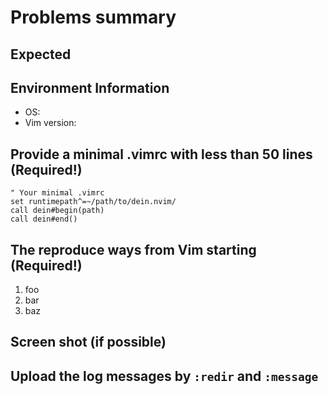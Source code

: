 # Problems summary


## Expected


## Environment Information
 * OS:
 * Vim version:


## Provide a minimal .vimrc with less than 50 lines (Required!)

```vim
" Your minimal .vimrc
set runtimepath^=~/path/to/dein.nvim/
call dein#begin(path)
call dein#end()
```


## The reproduce ways from Vim starting (Required!)

 1. foo
 2. bar
 3. baz


## Screen shot (if possible)


## Upload the log messages by `:redir` and `:message`
